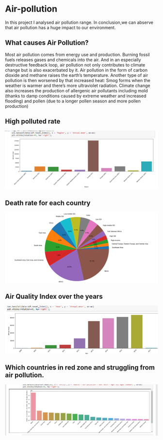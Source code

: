 # Air-pollution
In this project I analysed air pollution range. In conclusion,we can abserve that air pollution has a huge impact to our environment.
## What causes Air Pollution?
Most air pollution comes from energy use and production. Burning fossil fuels releases gases and chemicals into the air. And in an especially destructive feedback loop, air   pollution not only contributes to climate change but is also exacerbated by it. Air pollution in the form of carbon dioxide and methane raises the earth’s temperature. Another type of air pollution is then worsened by that increased heat: Smog forms when the weather is warmer and there’s more ultraviolet radiation. Climate change also increases the production of allergenic air pollutants including mold (thanks to damp conditions caused by extreme weather and increased flooding) and pollen (due to a longer pollen season and more pollen production)
 ## High polluted rate 
 ![](images/country%20high.png)
 ## Death rate for each country
 ![](images/death%20rate.png)
 ## Air Quality Index over the years
 ![](images/per%20year.png)
 ## Which countries in red zone and struggling from air pollution.
 ![](images/red%20region.png)
 

 
